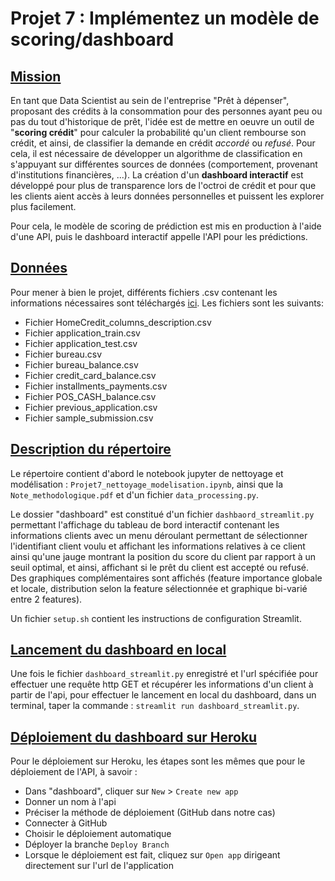 # **Projet 7 : Implémentez un modèle de scoring/dashboard**
## <u>Mission</u>
En tant que Data Scientist au sein de l'entreprise "Prêt à dépenser", proposant des crédits à la consommation pour des personnes ayant peu ou pas du tout d'historique de prêt, l'idée est de mettre en oeuvre un outil de "**scoring crédit**" pour calculer la probabilité qu'un client rembourse son crédit, et ainsi, de classifier la demande en crédit *accordé* ou *refusé*. Pour cela, il est nécessaire de développer un algorithme de classification en s'appuyant sur différentes sources de données (comportement, provenant d'institutions financières, ...).
La création d'un **dashboard interactif** est développé pour plus de transparence lors de l'octroi de crédit et pour que les clients aient accès à leurs données personnelles et puissent les explorer plus facilement. 

Pour cela, le modèle de scoring de prédiction est mis en production à l'aide d'une API, puis le dashboard interactif appelle l'API pour les prédictions. 

## <u>Données</U>
Pour mener à bien le projet, différents fichiers .csv contenant les informations nécessaires sont téléchargés [ici](https://www.kaggle.com/c/home-credit-default-risk/data). Les fichiers sont les suivants:
- Fichier HomeCredit_columns_description.csv
- Fichier application_train.csv
- Fichier application_test.csv
- Fichier bureau.csv
- Fichier bureau_balance.csv
- Fichier credit_card_balance.csv 
- Fichier installments_payments.csv
- Fichier POS_CASH_balance.csv
- Fichier previous_application.csv
- Fichier sample_submission.csv

## <u>Description du répertoire</u>
Le répertoire contient d'abord le notebook jupyter de nettoyage et modélisation : `Projet7_nettoyage_modelisation.ipynb`, ainsi que la ``Note_methodologique.pdf`` et d'un fichier `data_processing.py`.

Le dossier "dashboard" est constitué d'un fichier `dashbaord_streamlit.py` permettant l'affichage du tableau de bord interactif contenant les informations clients avec un menu déroulant permettant de sélectionner l'identifiant client voulu et affichant les informations relatives à ce client ainsi qu'une jauge montrant la position du score du client par rapport à un seuil optimal, et ainsi, affichant si le prêt du client est accepté ou refusé. Des graphiques complémentaires sont affichés (feature importance globale et locale, distribution selon la feature sélectionnée et graphique bi-varié entre 2 features). 

Un fichier `setup.sh` contient les instructions de configuration Streamlit.

## <u>Lancement du dashboard en local</u>
Une fois le fichier `dashboard_streamlit.py` enregistré et l'url spécifiée pour effectuer une requête http GET et récupérer les informations d'un client à partir de l'api, pour effectuer le lancement en local du dashboard, dans un terminal, taper la commande : `streamlit run dashboard_streamlit.py`.

## <u>Déploiement du dashboard sur Heroku</u>
Pour le déploiement sur Heroku, les étapes sont les mêmes que pour le déploiement de l'API, à savoir :
* Dans "dashboard", cliquer sur `New` > `Create new app`
* Donner un nom à l'api
* Préciser la méthode de déploiement (GitHub dans notre cas)
* Connecter à GitHub
* Choisir le déploiement automatique
* Déployer la branche `Deploy Branch`
* Lorsque le déploiement est fait, cliquez sur `Open app` dirigeant directement sur l'url de l'application